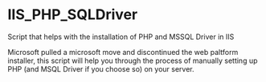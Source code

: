# IIS_PHP_SQLDriver
Script that helps with the installation of PHP and MSSQL Driver in IIS



Microsoft pulled a microsoft move and discontinued the web paltform installer, this script will help you through the process of manually setting up PHP (and MSQL Driver if you choose so) on your server.
